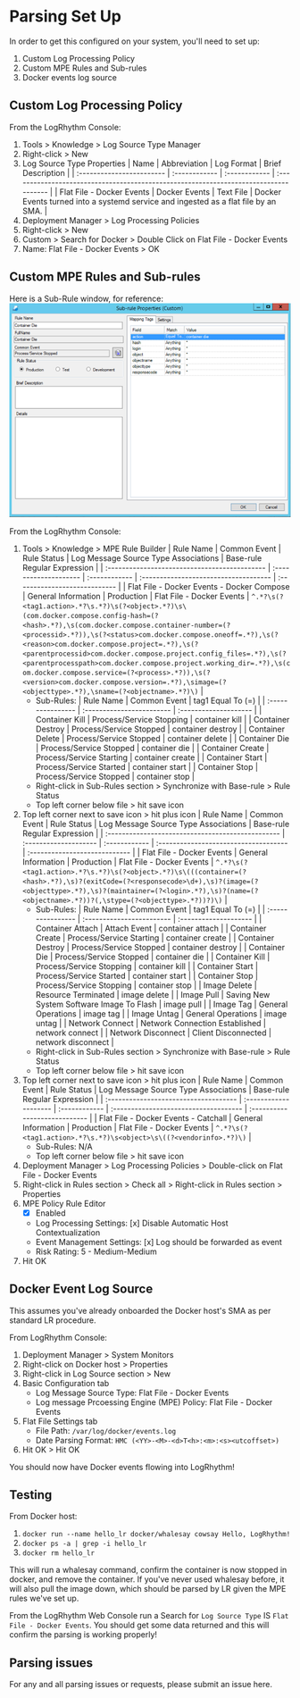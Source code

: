 # Parsing Set Up

In order to get this configured on your system, you'll need to set up:

1. Custom Log Processing Policy
2. Custom MPE Rules and Sub-rules
3. Docker events log source

## Custom Log Processing Policy

From the LogRhythm Console: 

1. Tools > Knowledge > Log Source Type Manager 
2. Right-click > New
3. Log Source Type Properties
    | Name                      | Abbreviation  | Log Format    | Brief Description                                                                     |
    | :------------------------ | :------------ | :------------ | :------------------------------------------------------------------------------------ |
    | Flat File - Docker Events | Docker Events | Text File     | Docker Events turned into a systemd service and ingested as a flat file by an SMA.    |
4. Deployment Manager > Log Processing Policies
5. Right-click > New
6. Custom > Search for Docker > Double Click on Flat File - Docker Events
7. Name: Flat File - Docker Events > OK

## Custom MPE Rules and Sub-rules

Here is a Sub-Rule window, for reference:
![](screenshots/MPESubRuleExample.png?raw=true)

From the LogRhythm Console: 

1. Tools > Knowledge > MPE Rule Builder
    | Rule Name                                     | Common Event          | Rule Status   | Log Message Source Type Associations  | Base-rule Regular Expression  |
    | :-------------------------------------------- | :-------------------- | :------------ | :------------------------------------ | :---------------------------- |
    | Flat File - Docker Events - Docker Compose    | General Information   | Production    | Flat File - Docker Events             | `^.*?\s(?<tag1.action>.*?\s.*?)\s(?<object>.*?)\s\(com.docker.compose.config-hash=(?<hash>.*?),\s(com.docker.compose.container-number=(?<processid>.*?)),\s(?<status>com.docker.compose.oneoff=.*?),\s(?<reason>com.docker.compose.project=.*?),\s(?<parentprocessid>com.docker.compose.project.config_files=.*?),\s(?<parentprocesspath>com.docker.compose.project.working_dir=.*?),\s(com.docker.compose.service=(?<process>.*?)),\s(?<version>com.docker.compose.version=.*?),\simage=(?<objecttype>.*?),\sname=(?<objectname>.*?)\)` |
    * Sub-Rules:
        | Rule Name         | Common Event              | tag1 Equal To (=)     |
        | :---------------- | :------------------------ | :-------------------- |
        | Container Kill    | Process/Service Stopping  | container kill        |
        | Container Destroy | Process/Service Stopped   | container destroy     |
        | Container Delete  | Process/Service Stopped   | container delete      |
        | Container Die     | Process/Service Stopped   | container die         |
        | Container Create  | Process/Service Starting  | container create      |
        | Container Start   | Process/Service Started   | container start       |
        | Container Stop    | Process/Service Stopped   | container stop        |
    * Right-click in Sub-Rules section > Synchronize with Base-rule > Rule Status
    * Top left corner below file > hit save icon
2. Top left corner next to save icon > hit plus icon
    | Rule Name                                         | Common Event          | Rule Status   | Log Message Source Type Associations  | Base-rule Regular Expression  |
    | :------------------------------------------------ | :-------------------- | :------------ | :------------------------------------ | :---------------------------- |
    | Flat File - Docker Events                         | General Information   | Production    | Flat File - Docker Events             | `^.*?\s(?<tag1.action>.*?\s.*?)\s(?<object>.*?)\s\(((container=(?<hash>.*?),\s)?(exitCode=(?<responsecode>\d+),\s)?(image=(?<objecttype>.*?),\s)?(maintainer=(?<login>.*?),\s)?(name=(?<objectname>.*?))?(,\stype=(?<objecttype>.*?))?)\)` |
    * Sub-Rules:
        | Rule Name             | Common Event                                  | tag1 Equal To (=)     |
        | :----------------     | :------------------------                     | :-------------------- |
        | Container Attach      | Attach Event                                  | container attach      |
        | Container Create      | Process/Service Starting                      | container create      |
        | Container Destroy     | Process/Service Stopped                       | container destroy     |
        | Container Die         | Process/Service Stopped                       | container die         |
        | Container Kill        | Process/Service Stopping                      | container kill        |
        | Container Start       | Process/Service Started                       | container start       |
        | Container Stop        | Process/Service Stopping                      | container stop        |
        | Image Delete          | Resource Terminated                           | image delete          |
        | Image Pull            | Saving New System Software Image To Flash     | image pull            |
        | Image Tag             | General Operations                            | image tag             |
        | Image Untag           | General Operations                            | image untag           |
        | Network Connect       | Network Connection Established                | network connect       |
        | Network Disconnect    | Client Disconnected                           | network disconnect    |
    * Right-click in Sub-Rules section > Synchronize with Base-rule > Rule Status
    * Top left corner below file > hit save icon
3. Top left corner next to save icon > hit plus icon
    | Rule Name                             | Common Event          | Rule Status   | Log Message Source Type Associations  | Base-rule Regular Expression  |
    | :------------------------------------ | :-------------------- | :------------ | :------------------------------------ | :---------------------------- |
    | Flat File - Docker Events - Catchall  | General Information   | Production    | Flat File - Docker Events             | `^.*?\s(?<tag1.action>.*?\s.*?)\s<object>\s\((?<vendorinfo>.*?)\)` |
    * Sub-Rules: N/A
    * Top left corner below file > hit save icon
4. Deployment Manager > Log Processing Policies > Double-click on Flat File - Docker Events
5. Right-click in Rules section > Check all > Right-click in Rules section > Properties
6. MPE Policy Rule Editor
    * [x] Enabled
    * Log Processing Settings: [x] Disable Automatic Host Contextualization
    * Event Management Settings: [x] Log should be forwarded as event
    * Risk Rating: 5 - Medium-Medium
7. Hit OK

## Docker Event Log Source

This assumes you've already onboarded the Docker host's SMA as per standard LR procedure.

From LogRhythm Console:

1. Deployment Manager > System Monitors
2. Right-click on Docker host > Properties
3. Right-click in Log Source section > New 
4. Basic Configuration tab
    * Log Message Source Type: Flat File - Docker Events
    * Log message Prcoessing Engine (MPE) Policy: Flat File - Docker Events
5. Flat File Settings tab
    * File Path: `/var/log/docker/events.log`
    * Date Parsing Format: `HMC (<YY>-<M>-<d>T<h>:<m>:<s><utcoffset>)`
6. Hit OK > Hit OK

You should now have Docker events flowing into LogRhythm! 

## Testing

From Docker host:

1. `docker run --name hello_lr docker/whalesay cowsay Hello, LogRhythm!`
2. `docker ps -a | grep -i hello_lr`
3. `docker rm hello_lr`

This will run a whalesay command, confirm the container is now stopped in docker, and remove the container. If you've never used whalesay before, it will also pull the image down, which should be parsed by LR given the MPE rules we've set up.

From the LogRhythm Web Console run a Search for `Log Source Type` IS `Flat File - Docker Events`. You should get some data returned and this will confirm the parsing is working properly!

## Parsing issues

For any and all parsing issues or requests, please submit an issue here. 
